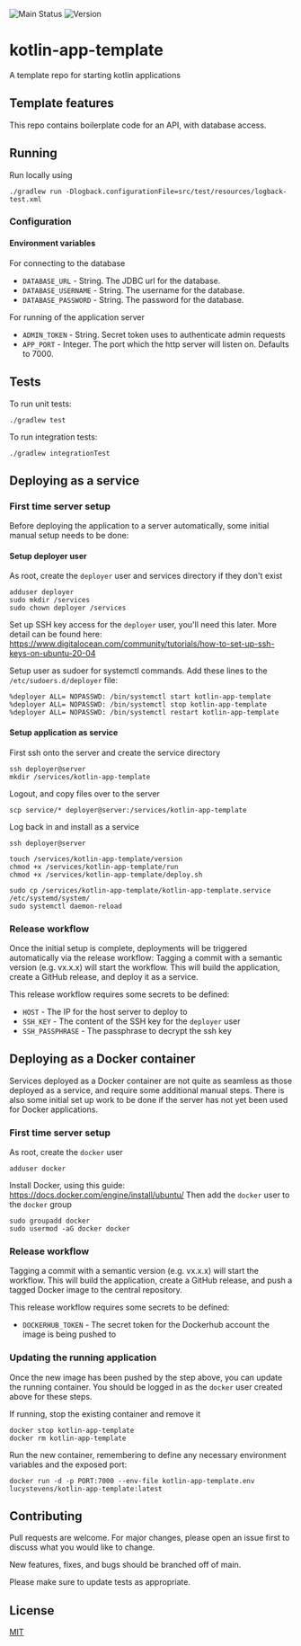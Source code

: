 ![Main Status][workflow-badge-main]
![Version][version-badge]

# kotlin-app-template
A template repo for starting kotlin applications

## Template features
This repo contains boilerplate code for an API, with database access.

## Running
Run locally using
```shell
./gradlew run -Dlogback.configurationFile=src/test/resources/logback-test.xml
```

### Configuration
#### Environment variables
For connecting to the database
- `DATABASE_URL` - String. The JDBC url for the database.
- `DATABASE_USERNAME` - String. The username for the database.
- `DATABASE_PASSWORD` - String. The password for the database.

For running of the application server
- `ADMIN_TOKEN` - String. Secret token uses to authenticate admin requests
- `APP_PORT` - Integer. The port which the http server will listen on. Defaults to 7000.

## Tests
To run unit tests:
```shell
./gradlew test
```

To run integration tests:
```shell
./gradlew integrationTest
```

## Deploying as a service
### First time server setup
Before deploying the application to a server automatically, some initial manual setup needs to be done:

#### Setup deployer user
As root, create the `deployer` user and services directory if they don't exist
```shell
adduser deployer
sudo mkdir /services
sudo chown deployer /services
```

Set up SSH key access for the `deployer` user, you'll need this later.
More detail can be found here: https://www.digitalocean.com/community/tutorials/how-to-set-up-ssh-keys-on-ubuntu-20-04

Setup user as sudoer for systemctl commands.
Add these lines to the `/etc/sudoers.d/deployer` file:
```shell
%deployer ALL= NOPASSWD: /bin/systemctl start kotlin-app-template
%deployer ALL= NOPASSWD: /bin/systemctl stop kotlin-app-template
%deployer ALL= NOPASSWD: /bin/systemctl restart kotlin-app-template
```

#### Setup application as service
First ssh onto the server and create the service directory
```shell
ssh deployer@server
mkdir /services/kotlin-app-template
```

Logout, and copy files over to the server
```shell
scp service/* deployer@server:/services/kotlin-app-template
```

Log back in and install as a service
```shell
ssh deployer@server

touch /services/kotlin-app-template/version
chmod +x /services/kotlin-app-template/run
chmod +x /services/kotlin-app-template/deploy.sh

sudo cp /services/kotlin-app-template/kotlin-app-template.service /etc/systemd/system/
sudo systemctl daemon-reload
```

### Release workflow
Once the initial setup is complete, deployments will be triggered automatically via the release workflow:
Tagging a commit with a semantic version (e.g. vx.x.x) will start the workflow. 
This will build the application, create a GitHub release, and deploy it as a service.

This release workflow requires some secrets to be defined:
 - `HOST` - The IP for the host server to deploy to
 - `SSH_KEY` - The content of the SSH key for the `deployer` user
 - `SSH_PASSPHRASE` - The passphrase to decrypt the ssh key


## Deploying as a Docker container
Services deployed as a Docker container are not quite as seamless as those deployed as a service, and require some additional
manual steps. There is also some initial set up work to be done if the server has not yet been used for Docker applications.

### First time server setup
As root, create the `docker` user
```shell
adduser docker
```

Install Docker, using this guide: https://docs.docker.com/engine/install/ubuntu/
Then add the `docker` user to the `docker` group
```shell
sudo groupadd docker
sudo usermod -aG docker docker
```

### Release workflow
Tagging a commit with a semantic version (e.g. vx.x.x) will start the workflow.
This will build the application, create a GitHub release, and push a tagged Docker image to the central repository.

This release workflow requires some secrets to be defined:
- `DOCKERHUB_TOKEN` - The secret token for the Dockerhub account the image is being pushed to

### Updating the running application
Once the new image has been pushed by the step above, you can update the running container.
You should be logged in as the `docker` user created above for these steps.

If running, stop the existing container and remove it
```shell
docker stop kotlin-app-template
docker rm kotlin-app-template
```

Run the new container, remembering to define any necessary environment variables and the exposed port:
```shell
docker run -d -p PORT:7000 --env-file kotlin-app-template.env lucystevens/kotlin-app-template:latest
```

## Contributing
Pull requests are welcome. For major changes, please open an issue first to discuss what you would like to change.

New features, fixes, and bugs should be branched off of main.

Please make sure to update tests as appropriate.

## License
[MIT][mit-license]

[workflow-badge-main]: https://img.shields.io/github/workflow/status/lucystevens/kotlin-app-template/release/main?label=main
[version-badge]: https://img.shields.io/github/v/release/lucystevens/kotlin-app-template
[mit-license]: https://choosealicense.com/licenses/mit/